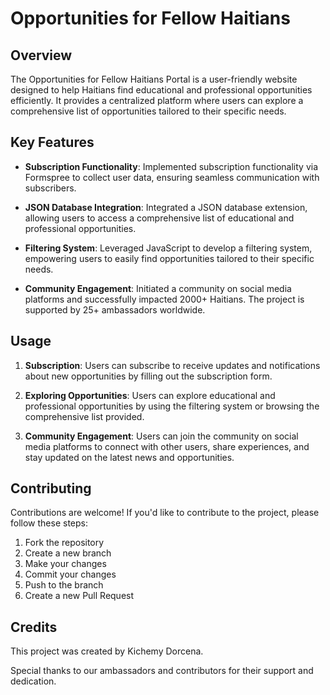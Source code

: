 # Opportunities for Fellow Haitians

## Overview

The Opportunities for Fellow Haitians Portal is a user-friendly website designed to help Haitians find educational and professional opportunities efficiently. It provides a centralized platform where users can explore a comprehensive list of opportunities tailored to their specific needs.

## Key Features

- **Subscription Functionality**: Implemented subscription functionality via Formspree to collect user data, ensuring seamless communication with subscribers.
  
- **JSON Database Integration**: Integrated a JSON database extension, allowing users to access a comprehensive list of educational and professional opportunities.

- **Filtering System**: Leveraged JavaScript to develop a filtering system, empowering users to easily find opportunities tailored to their specific needs.

- **Community Engagement**: Initiated a community on social media platforms and successfully impacted 2000+ Haitians. The project is supported by 25+ ambassadors worldwide.

## Usage

1. **Subscription**: Users can subscribe to receive updates and notifications about new opportunities by filling out the subscription form.
   
2. **Exploring Opportunities**: Users can explore educational and professional opportunities by using the filtering system or browsing the comprehensive list provided.

3. **Community Engagement**: Users can join the community on social media platforms to connect with other users, share experiences, and stay updated on the latest news and opportunities.

## Contributing

Contributions are welcome! If you'd like to contribute to the project, please follow these steps:

1. Fork the repository
2. Create a new branch 
3. Make your changes
4. Commit your changes 
5. Push to the branch 
6. Create a new Pull Request

## Credits

This project was created by Kichemy Dorcena.

Special thanks to our ambassadors and contributors for their support and dedication.
